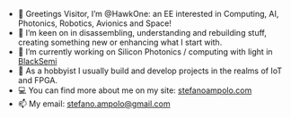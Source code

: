 - 👋 Greetings Visitor, I’m @HawkOne: an EE interested in Computing, AI, Photonics, Robotics, Avionics and Space!
- 👀 I’m keen on in disassembling, understanding and rebuilding stuff, creating something new or enhancing what I start with.
- 🌱 I’m currently working on Silicon Photonics / computing with light in <a href="www.blacksemi.com">BlackSemi</a>
- 🌹 As a hobbyist I usually build and develop projects in the realms of IoT and FPGA.
- 💻 You can find more about me on my site:  <a href="https://www.stefanoampolo.com">stefanoampolo.com</a>
- 📫 My email: stefano.ampolo@gmail.com

<!---
HawkOne/HawkOne is a ✨ special ✨ repository because its `README.md` (this file) appears on your GitHub profile.
You can click the Preview link to take a look at your changes.
--->
